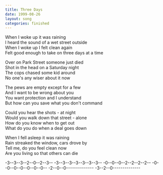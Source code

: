 ```yaml
---
title: Three Days
date: 1999-08-26
layout: song
categories: finished
---
```

When I woke up it was raining  
I heard the sound of a wet street outside  
When I woke up I felt clean again  
Felt good enough to take on three days at a time

Over on Park Street someone just died  
Shot in the head on a Saturday night  
The cops chased some kid around  
No one's any wiser about it now

The pews are empty except for a few  
And I want to be wrong about you  
You want protection and I understand  
But how can you save what you don't command

Could you hear the shots - at night  
Would you walk down that street - alone  
How do you know when to get out  
What do you do when a deal goes down

When I fell asleep it was raining  
Rain streaked the window, cars drove by  
Tell me, do you feel clean now  
Are you living so that others can die

<div class="chords">
-3--3--3--2--0--2--3--  
-3--3--3--3--3--3--3--  
-0--0--0--2--2--2--2--  
-0--0--0--0--0--0--0--  
-2--0--0--------------  
-3--2--0--------------</div>

